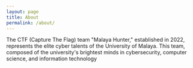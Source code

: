 ```yaml
---
layout: page
title: About
permalink: /about/
---
```


  The CTF (Capture The Flag) team "Malaya Hunter," established in 2022, 
  represents the elite cyber talents of the University of Malaya. 
  This team, composed of the university's brightest minds in 
  cybersecurity, computer science, and information technology

